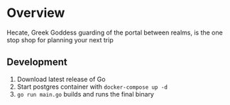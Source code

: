 # Overview
Hecate, Greek Goddess guarding of the portal between realms, is the one stop shop for planning your next trip

## Development

1. Download latest release of Go
2. Start postgres container with `docker-compose up -d`
3. `go run main.go` builds and runs the final binary

